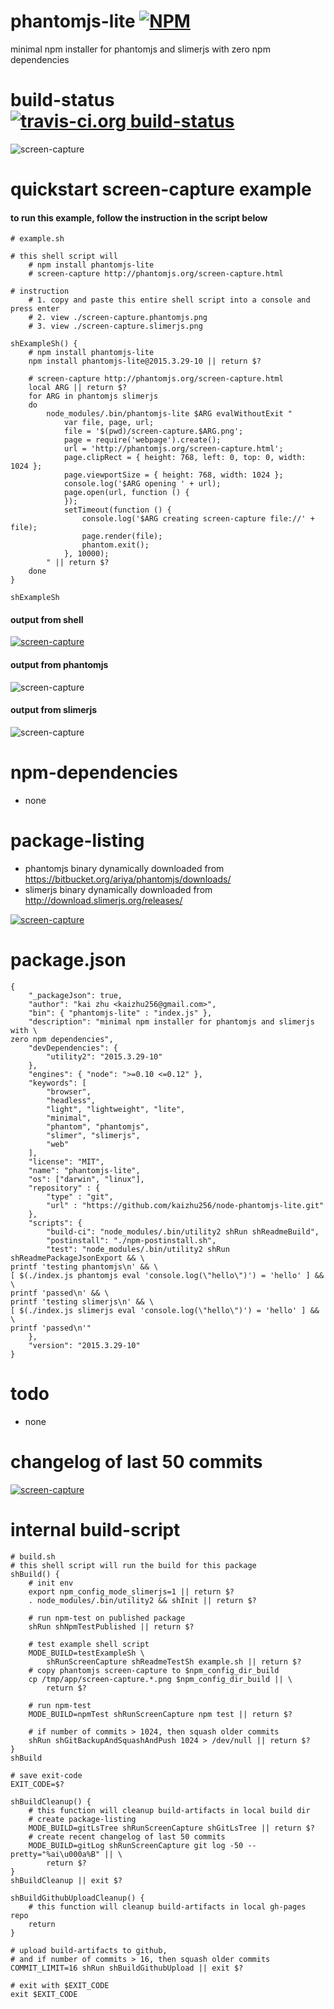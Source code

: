phantomjs-lite [![NPM](https://img.shields.io/npm/v/phantomjs-lite.svg?style=flat-square)](https://www.npmjs.org/package/phantomjs-lite)
==============
minimal npm installer for phantomjs and slimerjs with zero npm dependencies



# build-status [![travis-ci.org build-status](https://api.travis-ci.org/kaizhu256/node-phantomjs-lite.svg)](https://travis-ci.org/kaizhu256/node-phantomjs-lite)
![screen-capture](https://kaizhu256.github.io/node-phantomjs-lite/build/screen-capture.slimerjs.png)



# quickstart screen-capture example
#### to run this example, follow the instruction in the script below
```
# example.sh

# this shell script will
    # npm install phantomjs-lite
    # screen-capture http://phantomjs.org/screen-capture.html

# instruction
    # 1. copy and paste this entire shell script into a console and press enter
    # 2. view ./screen-capture.phantomjs.png
    # 3. view ./screen-capture.slimerjs.png

shExampleSh() {
    # npm install phantomjs-lite
    npm install phantomjs-lite@2015.3.29-10 || return $?

    # screen-capture http://phantomjs.org/screen-capture.html
    local ARG || return $?
    for ARG in phantomjs slimerjs
    do
        node_modules/.bin/phantomjs-lite $ARG evalWithoutExit "
            var file, page, url;
            file = '$(pwd)/screen-capture.$ARG.png';
            page = require('webpage').create();
            url = 'http://phantomjs.org/screen-capture.html';
            page.clipRect = { height: 768, left: 0, top: 0, width: 1024 };
            page.viewportSize = { height: 768, width: 1024 };
            console.log('$ARG opening ' + url);
            page.open(url, function () {
            });
            setTimeout(function () {
                console.log('$ARG creating screen-capture file://' + file);
                page.render(file);
                phantom.exit();
            }, 10000);
        " || return $?
    done
}

shExampleSh
```
#### output from shell
[![screen-capture](https://kaizhu256.github.io/node-phantomjs-lite/build/screen-capture.testExampleSh.png)](https://travis-ci.org/kaizhu256/node-phantomjs-lite)
#### output from phantomjs
![screen-capture](https://kaizhu256.github.io/node-phantomjs-lite/build/screen-capture.phantomjs.png)
#### output from slimerjs
![screen-capture](https://kaizhu256.github.io/node-phantomjs-lite/build/screen-capture.slimerjs.png)



# npm-dependencies
- none



# package-listing
- phantomjs binary dynamically downloaded from https://bitbucket.org/ariya/phantomjs/downloads/
- slimerjs binary dynamically downloaded from http://download.slimerjs.org/releases/

[![screen-capture](https://kaizhu256.github.io/node-phantomjs-lite/build/screen-capture.gitLsTree.png)](https://github.com/kaizhu256/node-phantomjs-lite)



# package.json
```
{
    "_packageJson": true,
    "author": "kai zhu <kaizhu256@gmail.com>",
    "bin": { "phantomjs-lite" : "index.js" },
    "description": "minimal npm installer for phantomjs and slimerjs with \
zero npm dependencies",
    "devDependencies": {
        "utility2": "2015.3.29-10"
    },
    "engines": { "node": ">=0.10 <=0.12" },
    "keywords": [
        "browser",
        "headless",
        "light", "lightweight", "lite",
        "minimal",
        "phantom", "phantomjs",
        "slimer", "slimerjs",
        "web"
    ],
    "license": "MIT",
    "name": "phantomjs-lite",
    "os": ["darwin", "linux"],
    "repository" : {
        "type" : "git",
        "url" : "https://github.com/kaizhu256/node-phantomjs-lite.git"
    },
    "scripts": {
        "build-ci": "node_modules/.bin/utility2 shRun shReadmeBuild",
        "postinstall": "./npm-postinstall.sh",
        "test": "node_modules/.bin/utility2 shRun shReadmePackageJsonExport && \
printf 'testing phantomjs\n' && \
[ $(./index.js phantomjs eval 'console.log(\"hello\")') = 'hello' ] && \
printf 'passed\n' && \
printf 'testing slimerjs\n' && \
[ $(./index.js slimerjs eval 'console.log(\"hello\")') = 'hello' ] && \
printf 'passed\n'"
    },
    "version": "2015.3.29-10"
}
```



# todo
- none



# changelog of last 50 commits
[![screen-capture](https://kaizhu256.github.io/node-phantomjs-lite/build/screen-capture.gitLog.png)](https://github.com/kaizhu256/node-phantomjs-lite/commits)



# internal build-script
```
# build.sh
# this shell script will run the build for this package
shBuild() {
    # init env
    export npm_config_mode_slimerjs=1 || return $?
    . node_modules/.bin/utility2 && shInit || return $?

    # run npm-test on published package
    shRun shNpmTestPublished || return $?

    # test example shell script
    MODE_BUILD=testExampleSh \
        shRunScreenCapture shReadmeTestSh example.sh || return $?
    # copy phantomjs screen-capture to $npm_config_dir_build
    cp /tmp/app/screen-capture.*.png $npm_config_dir_build || \
        return $?

    # run npm-test
    MODE_BUILD=npmTest shRunScreenCapture npm test || return $?

    # if number of commits > 1024, then squash older commits
    shRun shGitBackupAndSquashAndPush 1024 > /dev/null || return $?
}
shBuild

# save exit-code
EXIT_CODE=$?

shBuildCleanup() {
    # this function will cleanup build-artifacts in local build dir
    # create package-listing
    MODE_BUILD=gitLsTree shRunScreenCapture shGitLsTree || return $?
    # create recent changelog of last 50 commits
    MODE_BUILD=gitLog shRunScreenCapture git log -50 --pretty="%ai\u000a%B" || \
        return $?
}
shBuildCleanup || exit $?

shBuildGithubUploadCleanup() {
    # this function will cleanup build-artifacts in local gh-pages repo
    return
}

# upload build-artifacts to github,
# and if number of commits > 16, then squash older commits
COMMIT_LIMIT=16 shRun shBuildGithubUpload || exit $?

# exit with $EXIT_CODE
exit $EXIT_CODE
```
